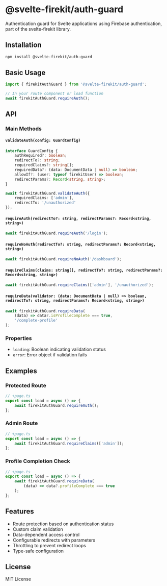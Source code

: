 # @svelte-firekit/auth-guard

Authentication guard for Svelte applications using Firebase authentication, part of the svelte-firekit library.

## Installation

```bash
npm install @svelte-firekit/auth-guard
```

## Basic Usage

```typescript
import { firekitAuthGuard } from '@svelte-firekit/auth-guard';

// In your route component or load function
await firekitAuthGuard.requireAuth();
```

## API

### Main Methods

#### `validateAuth(config: GuardConfig)`

```typescript
interface GuardConfig {
    authRequired?: boolean;
    redirectTo?: string;
    requiredClaims?: string[];
    requiredData?: (data: DocumentData | null) => boolean;
    allowIf?: (user: typeof firekitUser) => boolean;
    redirectParams?: Record<string, string>;
}

await firekitAuthGuard.validateAuth({
    requiredClaims: ['admin'],
    redirectTo: '/unauthorized'
});
```

#### `requireAuth(redirectTo?: string, redirectParams?: Record<string, string>)`
```typescript
await firekitAuthGuard.requireAuth('/login');
```

#### `requireNoAuth(redirectTo?: string, redirectParams?: Record<string, string>)`
```typescript
await firekitAuthGuard.requireNoAuth('/dashboard');
```

#### `requireClaims(claims: string[], redirectTo?: string, redirectParams?: Record<string, string>)`
```typescript
await firekitAuthGuard.requireClaims(['admin'], '/unauthorized');
```

#### `requireData(validator: (data: DocumentData | null) => boolean, redirectTo?: string, redirectParams?: Record<string, string>)`
```typescript
await firekitAuthGuard.requireData(
    (data) => data?.isProfileComplete === true,
    '/complete-profile'
);
```

### Properties

- `loading`: Boolean indicating validation status
- `error`: Error object if validation fails

## Examples

### Protected Route
```typescript
// +page.ts
export const load = async () => {
    await firekitAuthGuard.requireAuth();
};
```

### Admin Route
```typescript
// +page.ts
export const load = async () => {
    await firekitAuthGuard.requireClaims(['admin']);
};
```

### Profile Completion Check
```typescript
// +page.ts
export const load = async () => {
    await firekitAuthGuard.requireData(
        (data) => data?.profileComplete === true
    );
};
```

## Features

- Route protection based on authentication status
- Custom claim validation
- Data-dependent access control 
- Configurable redirects with parameters
- Throttling to prevent redirect loops
- Type-safe configuration

## License

MIT License